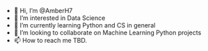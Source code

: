 - 👋 Hi, I’m @AmberH7
- 👀 I’m interested in Data Science 
- 🌱 I’m currently learning Python and CS in general
- 💞️ I’m looking to collaborate on Machine Learning Python projects
- 📫 How to reach me TBD.

<!---
AmberH7/AmberH7 is a ✨ special ✨ repository because its `README.md` (this file) appears on your GitHub profile.
You can click the Preview link to take a look at your changes.
--->
